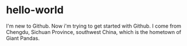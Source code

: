 # hello-world
I'm new to Github. Now i'm trying to get started with Github.
I come from Chengdu, Sichuan Province, southwest China, which is the hometown of Giant Pandas.
